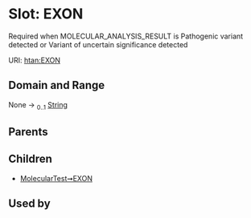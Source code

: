 
# Slot: EXON

Required when MOLECULAR_ANALYSIS_RESULT is Pathogenic variant detected or Variant of uncertain significance detected

URI: [htan:EXON](https://w3id.org/htan/EXON)


## Domain and Range

None &#8594;  <sub>0..1</sub> [String](types/String.md)

## Parents


## Children

 *  [MolecularTest➞EXON](MolecularTest_EXON.md)

## Used by

